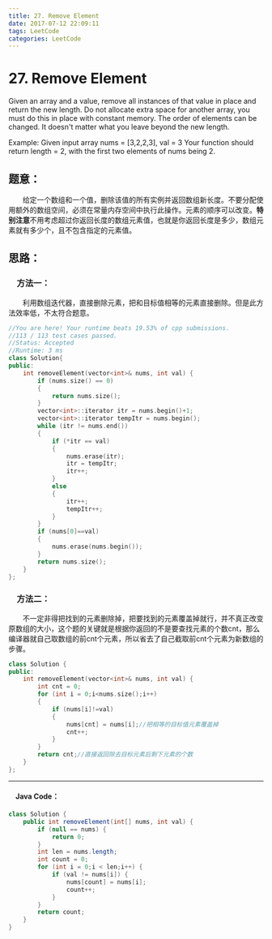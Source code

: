```yaml
---
title: 27. Remove Element
date: 2017-07-12 22:09:11
tags: LeetCode
categories: LeetCode
---
```


# 27. Remove Element

Given an array and a value, remove all instances of that value in place and return the new length.
Do not allocate extra space for another array, you must do this in place with constant memory.
The order of elements can be changed. It doesn't matter what you leave beyond the new length.

Example:
Given input array nums = [3,2,2,3], val = 3
Your function should return length = 2, with the first two elements of nums being 2.

<!--more-->

## 题意：

　　给定一个数组和一个值，删除该值的所有实例并返回数组新长度。不要分配使用额外的数组空间，必须在常量内存空间中执行此操作。元素的顺序可以改变。**特别注意**不用考虑超过你返回长度的数组元素值，也就是你返回长度是多少，数组元素就有多少个，且不包含指定的元素值。

## 思路：

### 　方法一：

　　利用数组迭代器，直接删除元素，把和目标值相等的元素直接删除。但是此方法效率低，不太符合题意。

```C++
//You are here! Your runtime beats 19.53% of cpp submissions.
//113 / 113 test cases passed.
//Status: Accepted
//Runtime: 3 ms
class Solution{
public:
	int removeElement(vector<int>& nums, int val) {
		if (nums.size() == 0)
		{
			return nums.size();
		}
		vector<int>::iterator itr = nums.begin()+1;
		vector<int>::iterator tempItr = nums.begin();
		while (itr != nums.end())
		{
			if (*itr == val)
			{
				nums.erase(itr);
				itr = tempItr;
				itr++;
			}
			else
			{
				itr++;
				tempItr++;
			}
		}
		if (nums[0]==val)
		{
			nums.erase(nums.begin());
		}
		return nums.size();
	}
};
```

### 　方法二：

　　不一定非得把找到的元素删除掉，把要找到的元素覆盖掉就行，并不真正改变原数组的大小，这个题的关键就是根据你返回的不是要查找元素的个数cnt，那么编译器就自己取数组的前cnt个元素，所以省去了自己截取前cnt个元素为新数组的步骤。

```c++
class Solution {
public:
	int removeElement(vector<int>& nums, int val) {
		int cnt = 0;
		for (int i = 0;i<nums.size();i++)
		{
			if (nums[i]!=val)
			{
				nums[cnt] = nums[i];//把相等的目标值元素覆盖掉
				cnt++;
			}
		}
		return cnt;//直接返回除去目标元素后剩下元素的个数
	}
};
```

---------------------------------------------------
#### 　Java Code：
```java
class Solution {
    public int removeElement(int[] nums, int val) {
        if (null == nums) {
            return 0;
        }
        int len = nums.length;
        int count = 0;
        for (int i = 0;i < len;i++) {
            if (val != nums[i]) {
                nums[count] = nums[i];
                count++;
            }
        }
        return count;
    }
}
```

